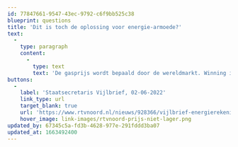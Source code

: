 ```yaml
---
id: 77847661-9547-43ec-9792-c6f9bb525c38
blueprint: questions
title: 'Dit is toch de oplossing voor energie-armoede?'
text:
  -
    type: paragraph
    content:
      -
        type: text
        text: 'De gasprijs wordt bepaald door de wereldmarkt. Winning in Groningen heeft daar geen invloed op. Mocht de overheid compenseren, dan is dat financieel en niet met extra gas.'
buttons:
  -
    label: 'Staatsecretaris Vijlbrief, 02-06-2022'
    link_type: url
    target_blank: true
    url: 'https://www.rtvnoord.nl/nieuws/928366/vijlbrief-energierekening-wordt-niet-lager-van-extra-gaswinning-in-groningen'
    hover_image: link-images/rtvnoord-prijs-niet-lager.png
updated_by: 67345c5a-fd3b-4628-977e-291fddd3ba07
updated_at: 1663492400
---
```

